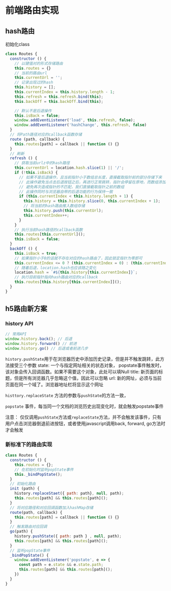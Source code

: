 # 前端路由实现

## hash路由

初始化class

````javascript
class Routes {
  constructor () {
    // 以键值对的形式存储路由
    this.routes = {}
    // 当前的路由url
    this.currentUrl = '';
    // 记录出现过的hash
    this.history = [];
    this.currentIndex = this.history.length - 1;
    this.refresh = this.refresh.bind(this);
    this.backOff = this.backOff.bind(this);

    // 默认不是后退操作
    this.isBack = false;
    window.addEventListener('load', this.refresh, false);
    window.addEventListener('hashChange', this.refresh, false)
  }
  // 将Path路径对应的callback函数存储
  route (path, callback) {
    this.routes[path] = callback || function () {}
  }
  // 刷新
  refresh () {
    // 获取当前urlz中的hash路径
    this.currentUrl = location.hash.slice(1) || '/';
    if (!this.isBack) {
      // 如果不是后退操作，且当前指针小于数组总长度，直接截取指针前的部分存储下来
      // 此操作避免当点击后退按钮之后，再进行正常跳转，指针会停留在原地，而数组添加新的hash路由
      // 避免再次造成指针的不匹配，我们直接截取指针之前的数组
      // 此操作同时与浏览器自带的后退功能的行为保持一致
      if (this.currentIndex < this.history.length + 1) {
        this.history = this.history.slice(0, this.currentIndex + 1);
        // 将当前的hash路由推入数组存储
        this.history.push(this.currentUrl);
        this.currentIndex++;
      }
    }
    // 执行当前hash路径的callback函数
    this.routes[this.currentUrl]();
    this.isBack = false;
  }
  backOff () {
    this.isBack = true;
    // 如果指针小于0的话就不存在对应的hash路由了，因此锁定指针为零即可
    this.currentIndex <= 0 ? (this.currentIndex = 0) : (this.currentIndex = this.currentIndex - 1);
    // 随着后退，location.hash也应该随之变化
    location.hash = `#${this.history[this.currentIndex]}`;
    // 执行目前指针指向hash路由对应的callback
    this.routes[this.history[this.currentIndex]]();
  }
}
````

## h5路由新方案

### history API

````javascript
// 常用API
window.history.back(); // 后退
window.history.forward() // 前进
window.history.go() // 后退或者前进几步
````

`history.pushState`用于在浏览器历史中添加历史记录，但是并不触发跳转，此方法接受三个参数
state: 一个与指定网址相关的状态对象， popstate事件触发时，该对象会传入回调函数。如果不需要这个对象，此处可以填Null
title: 新页面的标题，但是所有浏览器几乎忽略这个值，因此可以忽略
url: 新的网址，必须与当前页面在同一个域了。浏览器地址栏将显示这个网址

`histtory.replaceState` 方法的参数与`pushState`的方法一致，

`popstate` 事件，每当同一个文档的浏览历史出现变化时，就会触发popstate事件

注意： 仅仅调用`pushState`方法或`replaceState`方法，并不会触发该事件，只有用户点击浏览器倒退前进按钮，或者使用javascript调用back, forward, go方法时才会触发

### 新标准下的路由实现

````javascript
class Routes {
  constructor () {
    this.routes = {};
    // 在初始化时监听popState事件
    this._bindPopState();
  }
  // 初始化路由
  init (path) {
    history.replaceStaet({ path: path}, null, path);
    this.routes[path] && this.routes[path]();
  }
  // 将对应路径和对应回调函数加入hashMap存储
  route(path, callback) {
    this.routes[path] = callback || function () {}
  }
  // 触发路由对应回调
  go(path) {
    history.pushState({ path: path } , null, path);
    this.routes[path] && this.routes[path]();
  }
  // 监听popState事件
  _bindPopState() {
    window.addEventListener('popstate', e => {
      const path = e.state && e.state.path;
      this.routes[path] && this.routes[path]();
    })
  }
}
````
